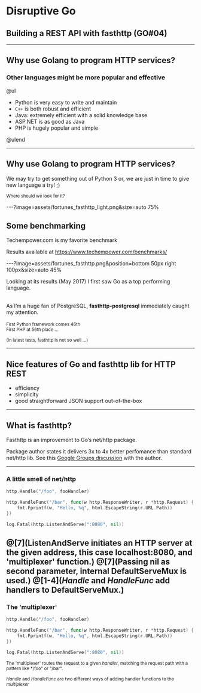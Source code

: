 # Disruptive Go

## Building a REST API with fasthttp (GO#04)

---

## Why use Golang to program HTTP services?

### Other languages might be more popular and effective

@ul

- Python is very easy to write and maintain
- <code>C++</code> is both robust and efficient
- Java: extremely efficient with a solid knowledge base
- ASP.NET is as good as Java
- PHP is hugely popular and simple

@ulend

---

## Why use Golang to program HTTP services?

We may try to get something out of Python 3 or, we are just in time to give new language a try! ;)

<small>Where should we look for it?</small>

---?image=assets/fortunes_fasthttp_light.png&size=auto 75%

## Some benchmarking

Techempower.com is my favorite benchmark

Results available at
https://www.techempower.com/benchmarks/

---?image=assets/fortunes_fasthttp.png&position=bottom 50px right 100px&size=auto 45%

Looking at its results (May 2017) I first saw Go as a top performing language.<br><br>

As I’m a huge fan of PostgreSQL, <b>fasthttp-postgresql</b> immediately caught my attention.<br>
<br>
<small>First Python framework comes 46th</small><br>
<small>First PHP at 56th place ... </small><br>

<small>(In latest tests, fasthttp is not so well ...)</small>

---

## Nice features of Go and fasthttp lib for HTTP REST

- efficiency
- simplicity
- good straightforward JSON support out-of-the-box

---

## What is fasthttp?

Fasthttp is an improvement to Go’s net/http package.

Package author states it delivers 3x to 4x better perfomance than standard net/http lib.
See this [Google Groups discussion](https://groups.google.com/forum/m/#!topic/golang-nuts/OaQu4QezAr0/discussion) with the author.

---
### A little smell of **net/http**

```go
http.Handle("/foo", fooHandler)

http.HandleFunc("/bar", func(w http.ResponseWriter, r *http.Request) {
	fmt.Fprintf(w, "Hello, %q", html.EscapeString(r.URL.Path))
})

log.Fatal(http.ListenAndServe(":8080", nil))
```
@[7](ListenAndServe initiates an HTTP server at the given address, this case localhost:8080, and 'multiplexer' function.)
@[7](Passing nil as second parameter, internal DefaultServeMux is used.)
@[1-4](*Handle* and *HandleFunc* add handlers to DefaultServeMux.)
---
### The 'multiplexer'

```go
http.Handle("/foo", fooHandler)

http.HandleFunc("/bar", func(w http.ResponseWriter, r *http.Request) {
	fmt.Fprintf(w, "Hello, %q", html.EscapeString(r.URL.Path))
})

log.Fatal(http.ListenAndServe(":8080", nil))
```

<small>The 'multiplexer' routes the request to a given *handler*, matching the request path with a pattern like */foo" or "/bar".</small>

<small>*Handle* and *HandleFunc* are two different ways of adding handler functions to the *multiplexer* </small>
